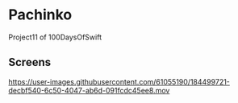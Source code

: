 # Pachinko
Project11 of 100DaysOfSwift

<h2 id="Screens">Screens</h2>



https://user-images.githubusercontent.com/61055190/184499721-decbf540-6c50-4047-ab6d-091fcdc45ee8.mov

